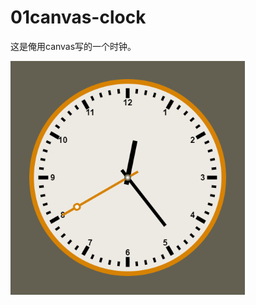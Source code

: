# 01canvas-clock
这是俺用canvas写的一个时钟。

![clock图片](https://github.com/flyingpig2016/01canvas-clock/blob/master/2017-01-03_002345.png)
